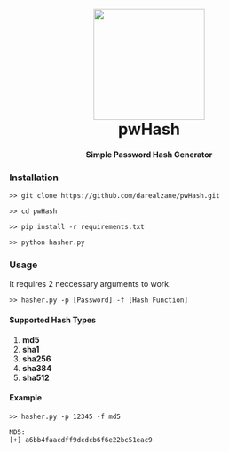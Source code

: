 <h1 align="center">
  <br>
  <a href="https://github.com/darealzane/pwHash"><img src="https://i.imgur.com/Y2qa0Hq.jpg" width="200px height="200px""></a>
  <br>
  pwHash
  <br>
</h1>

<h4 align="center">Simple Password Hash Generator</h4>

### Installation
```
>> git clone https://github.com/darealzane/pwHash.git

>> cd pwHash

>> pip install -r requirements.txt

>> python hasher.py
```

### Usage
It requires 2 neccessary arguments to work.

```
>> hasher.py -p [Password] -f [Hash Function]
```
#### Supported Hash Types
1. **md5**
2. **sha1**
3. **sha256** 
4. **sha384**
5. **sha512**

#### Example
```
>> hasher.py -p 12345 -f md5

MD5:
[+] a6bb4faacdff9dcdcb6f6e22bc51eac9
```
